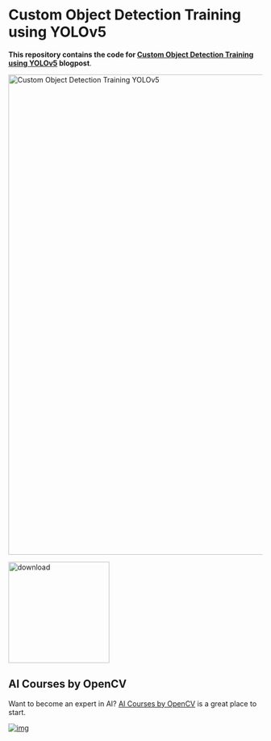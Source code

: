 # Custom Object Detection Training using YOLOv5



**This repository contains the code for [Custom Object Detection Training using YOLOv5](https://learnopencv.com/custom-object-detection-training-using-yolov5/) blogpost**.

<img src="https://learnopencv.com/wp-content/uploads/2022/04/Custom-Object-Detection-Training-using-YOLOv5-1.gif" alt="Custom Object Detection Training YOLOv5" width="950">

[<img src="https://learnopencv.com/wp-content/uploads/2022/07/download-button-e1657285155454.png" alt="download" width="200">](https://www.dropbox.com/sh/7kjsprbqjoxtjwp/AADpbZ3vjZubETY9_hWjdnXWa?dl=1)

## AI Courses by OpenCV

Want to become an expert in AI? [AI Courses by OpenCV](https://opencv.org/courses/) is a great place to start.

[![img](https://camo.githubusercontent.com/18c5719ef10afe9607af3e87e990068c942ae4cba8bd4d72d21950d6213ea97e/68747470733a2f2f7777772e6c6561726e6f70656e63762e636f6d2f77702d636f6e74656e742f75706c6f6164732f323032302f30342f41492d436f75727365732d42792d4f70656e43562d4769746875622e706e67)](https://opencv.org/courses/)
